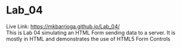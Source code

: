 # Lab_04
Live Link: https://mkbarrioga.github.io/Lab_04/ <br>
This is Lab 04 simulating an HTML Form sending data to a server. It is mostly in HTML and demonstrates the use of HTML5 Form Controls
